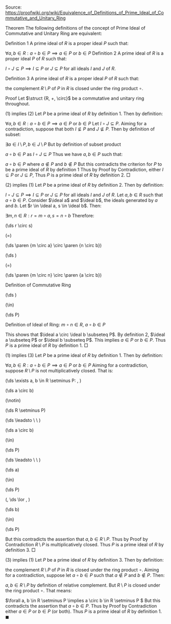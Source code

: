 # 

Source: https://proofwiki.org/wiki/Equivalence_of_Definitions_of_Prime_Ideal_of_Commutative_and_Unitary_Ring



Theorem
The following definitions of the concept of Prime Ideal of Commutative and Unitary Ring are equivalent:

Definition 1
A prime ideal of $R$ is a proper ideal $P$ such that:

$\forall a, b \in R : a \circ b \in P \implies a \in P$ or $b \in P$
Definition 2
A prime ideal of $R$ is a proper ideal $P$ of $R$ such that:

$I \circ J \subseteq P \implies I \subseteq P \text { or } J \subseteq P$
for all ideals $I$ and $J$ of $R$.

Definition 3
A prime ideal of $R$ is a proper ideal $P$ of $R$ such that:

the complement $R \setminus P$ of $P$ in $R$ is closed under the ring product $\circ$.


Proof
Let $\struct {R, +, \circ}$ be a commutative and unitary ring throughout.

$(1)$ implies $(2)$
Let $P$ be a prime ideal of $R$ by definition 1.
Then by definition:

$\forall a, b \in R : a \circ b \in P \implies a \in P$ or $b \in P$
Let $I \circ J \subseteq P$.
Aiming for a contradiction, suppose that both $I \nsubseteq P$ and $J \nsubseteq P$.
Then by definition of subset:

$\exists a \in I \setminus P, b \in J \setminus P$
But by definition of subset product

$a \circ b \in P$ as $I \circ J \subseteq P$
Thus we have $a, b \in P$ such that:

$a \circ b \in P$ where $a \notin P$ and $b \notin P$
But this contradicts the criterion for $P$ to be a prime ideal of $R$ by definition 1
Thus by Proof by Contradiction, either $I \subseteq P$ or $J \subseteq P$,
Thus $P$ is a prime ideal of $R$ by definition 2.
$\Box$


$(2)$ implies $(1)$
Let $P$ be a prime ideal of $R$ by definition 2.
Then by definition:

$I \circ J \subseteq P \implies I \subseteq P \text { or } J \subseteq P$
for all ideals $I$ and $J$ of $R$.
Let $a, b \in R$ such that $a \circ b \in P$.
Consider $\ideal a$ and $\ideal b$, the ideals generated by $a$ and $b$.
Let $r \in \ideal a, s \in \ideal b$. 
Then:

$\exists m, n \in R: r = m \circ a, s = n \circ b$
Therefore:














\(\ds r \circ s\)

\(=\)







\(\ds \paren {m \circ a} \circ \paren {n \circ b}\)




















\(\ds \)

\(=\)







\(\ds \paren {m \circ n} \circ \paren {a \circ b}\)





Definition of Commutative Ring














\(\ds \)

\(\in\)







\(\ds P\)





Definition of Ideal of Ring: $m \circ n \in R$, $a \circ b \in P$



This shows that $\ideal a \circ \ideal b \subseteq P$.
By definition 2, $\ideal a \subseteq P$ or $\ideal b \subseteq P$.
This implies $a \in P$ or $b \in P$.
Thus $P$ is a prime ideal of $R$ by definition 1.
$\Box$


$(1)$ implies $(3)$
Let $P$ be a prime ideal of $R$ by definition 1.
Then by definition:

$\forall a, b \in R : a \circ b \in P \implies a \in P$ or $b \in P$
Aiming for a contradiction, suppose $R \setminus P$ is not multiplicatively closed.
That is:










\(\ds \exists a, b \in R \setminus P: \, \)



\(\ds a \circ b\)

\(\notin\)







\(\ds R \setminus P\)














\(\ds \leadsto \ \ \)





\(\ds a \circ b\)

\(\in\)







\(\ds P\)














\(\ds \leadsto \ \ \)





\(\ds a\)

\(\in\)







\(\ds P\)


















\(\, \ds \lor \, \)

\(\ds b\)

\(\in\)







\(\ds P\)










But this contradicts the assertion that $a, b \in R \setminus P$.
Thus by Proof by Contradiction $R \setminus P$ is multiplicatively closed.
Thus $P$ is a prime ideal of $R$ by definition 3.
$\Box$


$(3)$ implies $(1)$
Let $P$ be a prime ideal of $R$ by definition 3.
Then by definition:

the complement $R \setminus P$ of $P$ in $R$ is closed under the ring product $\circ$.
Aiming for a contradiction, suppose let $a \circ b \in P$ such that $a \notin P$ and $b \notin P$.
Then:

$a, b \in R \setminus P$
by definition of relative complement.
But $R \setminus P$ is closed under the ring product $\circ$.
That means:

$\forall a, b \in R \setminus P \implies a \circ b \in R \setminus P $
But this contradicts the assertion that $a \circ b \in P$.
Thus by Proof by Contradiction either $a \in P$ or $b \in P$ (or both).
Thus $P$ is a prime ideal of $R$ by definition 1.
$\blacksquare$





